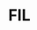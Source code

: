 ---
inv_num: 2018-084
add_credit:
url: 2018-084-fil
title: FIL
year: '2018'
display_year: '2018'
medium: IQDemy Premium UV ink on​ ​IKEA LINNMON​ table tops
dims: 118 x 29.5 in
pitch:
ps:
live_url:
youtube:
related_code:
subheading:
download:
commission:
layout: things-i-made
---